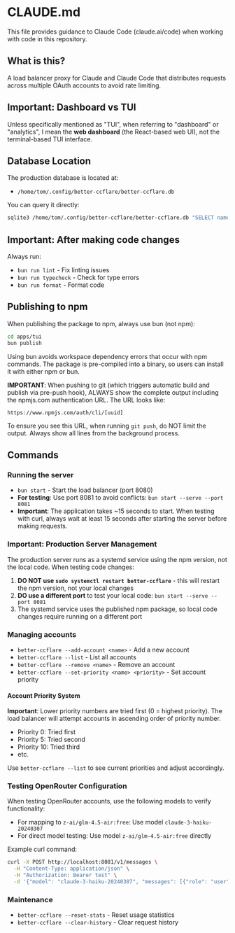 # CLAUDE.md

This file provides guidance to Claude Code (claude.ai/code) when working with code in this repository.

## What is this?

A load balancer proxy for Claude and Claude Code that distributes requests across multiple OAuth accounts to avoid rate limiting.

## Important: Dashboard vs TUI

Unless specifically mentioned as "TUI", when referring to "dashboard" or "analytics", I mean the **web dashboard** (the React-based web UI), not the terminal-based TUI interface.

## Database Location

The production database is located at:
- `/home/tom/.config/better-ccflare/better-ccflare.db`

You can query it directly:
```bash
sqlite3 /home/tom/.config/better-ccflare/better-ccflare.db "SELECT name, provider, custom_endpoint FROM accounts;"
```

## Important: After making code changes

Always run:
- `bun run lint` - Fix linting issues
- `bun run typecheck` - Check for type errors
- `bun run format` - Format code

## Publishing to npm

When publishing the package to npm, always use bun (not npm):

```bash
cd apps/tui
bun publish
```

Using bun avoids workspace dependency errors that occur with npm commands. The package is pre-compiled into a binary, so users can install it with either npm or bun.

**IMPORTANT**: When pushing to git (which triggers automatic build and publish via pre-push hook), ALWAYS show the complete output including the npmjs.com authentication URL. The URL looks like:
```
https://www.npmjs.com/auth/cli/[uuid]
```

To ensure you see this URL, when running `git push`, do NOT limit the output. Always show all lines from the background process.

## Commands

### Running the server
- `bun start` - Start the load balancer (port 8080)
- **For testing**: Use port 8081 to avoid conflicts: `bun start --serve --port 8081`
- **Important**: The application takes ~15 seconds to start. When testing with curl, always wait at least 15 seconds after starting the server before making requests.

### Important: Production Server Management
The production server runs as a systemd service using the npm version, not the local code. When testing code changes:

1. **DO NOT use `sudo systemctl restart better-ccflare`** - this will restart the npm version, not your local changes
2. **DO use a different port** to test your local code: `bun start --serve --port 8081`
3. The systemd service uses the published npm package, so local code changes require running on a different port

### Managing accounts
- `better-ccflare --add-account <name>` - Add a new account
- `better-ccflare --list` - List all accounts
- `better-ccflare --remove <name>` - Remove an account
- `better-ccflare --set-priority <name> <priority>` - Set account priority

#### Account Priority System
**Important**: Lower priority numbers are tried first (0 = highest priority). The load balancer will attempt accounts in ascending order of priority number.
- Priority 0: Tried first
- Priority 5: Tried second
- Priority 10: Tried third
- etc.

Use `better-ccflare --list` to see current priorities and adjust accordingly.

### Testing OpenRouter Configuration
When testing OpenRouter accounts, use the following models to verify functionality:
- For mapping to `z-ai/glm-4.5-air:free`: Use model `claude-3-haiku-20240307`
- For direct model testing: Use model `z-ai/glm-4.5-air:free` directly

Example curl command:
```bash
curl -X POST http://localhost:8081/v1/messages \
  -H "Content-Type: application/json" \
  -H "Authorization: Bearer test" \
  -d '{"model": "claude-3-haiku-20240307", "messages": [{"role": "user", "content": "test"}], "max_tokens": 10}'
```

### Maintenance
- `better-ccflare --reset-stats` - Reset usage statistics
- `better-ccflare --clear-history` - Clear request history